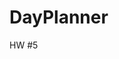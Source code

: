 # DayPlanner
HW #5

<SCRIPT>

//BUILD HEADER THAT HAS CURRENT DATE SOME WHERE NEAR THE TOP MIDDLE

//BUILD GRID WITH ENOUGH ROW TO CONTAIN THE HOURS 9AM TO 5PM

//FUNCTION TO GET CURRENT TIME

//IF OLDER THAN CURRENT TIME MAKE GREY

//IF IN THE FUTURE FROM CURRENT TIME 

//BUILD HOUR OBJECTS FOR EACH ROW
//hour{
//    hourOfDay:
//    text field for user input for each hour
//    save button for each field
}

if hour id is less than moment current 24hour time then grey

if hour id is == momnet current hour time then red

if hour id is > than current hour time then green


Each row needs a:
Set hour attribute to each row
Each row need a userinput attribute